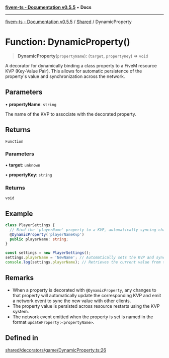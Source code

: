 [**fivem-ts - Documentation v0.5.5**](../../../README.md) • **Docs**

***

[fivem-ts - Documentation v0.5.5](../../../README.md) / [Shared](../README.md) / DynamicProperty

# Function: DynamicProperty()

> **DynamicProperty**(`propertyName`): (`target`, `propertyKey`) => `void`

A decorator for dynamically binding a class property to a FiveM resource KVP (Key-Value Pair).
This allows for automatic persistence of the property's value and synchronization across the network.

## Parameters

• **propertyName**: `string`

The name of the KVP to associate with the decorated property.

## Returns

`Function`

### Parameters

• **target**: `unknown`

• **propertyKey**: `string`

### Returns

`void`

## Example

```ts
class PlayerSettings {
  // Bind the 'playerName' property to a KVP, automatically syncing changes across the network.
  @DynamicProperty('playerNameKvp')
  public playerName: string;
}

const settings = new PlayerSettings();
settings.playerName = 'NewName'; // Automatically sets the KVP and syncs across the network
console.log(settings.playerName); // Retrieves the current value from the KVP
```

## Remarks

- When a property is decorated with `@DynamicProperty`, any changes to that property will automatically update
  the corresponding KVP and emit a network event to sync the new value with other clients.
- The property value is persisted across resource restarts using the KVP system.
- The network event emitted when the property is set is named in the format `updateProperty:<propertyName>`.

## Defined in

[shared/decorators/game/DynamicProperty.ts:26](https://github.com/Purpose-Dev/fivem-ts/blob/main/src/shared/decorators/game/DynamicProperty.ts#L26)
